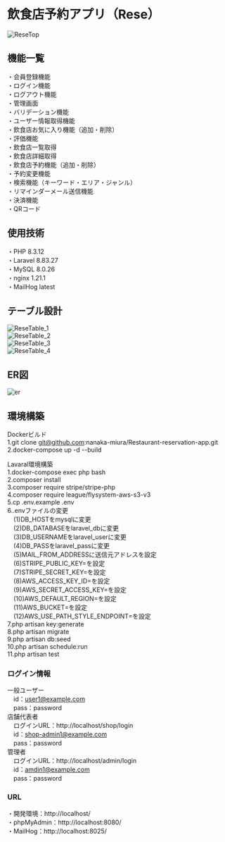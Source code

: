 # 飲食店予約アプリ（Rese）  
![ReseTop](https://github.com/user-attachments/assets/52cc9aa1-63fa-436c-94b4-2e3fc768b97f)  

## 機能一覧  
・会員登録機能  
・ログイン機能  
・ログアウト機能  
・管理画面  
・バリデーション機能  
・ユーザー情報取得機能  
・飲食店お気に入り機能（追加・削除）  
・評価機能  
・飲食店一覧取得  
・飲食店詳細取得  
・飲食店予約機能（追加・削除）  
・予約変更機能  
・検索機能（キーワード・エリア・ジャンル）  
・リマインダーメール送信機能  
・決済機能  
・QRコード  

## 使用技術
・PHP 8.3.12  
・Laravel 8.83.27  
・MySQL 8.0.26  
・nginx 1.21.1  
・MailHog latest  

## テーブル設計  
![ReseTable_1](https://github.com/user-attachments/assets/e320bd45-f28e-4709-83df-6a13389b33e0)  
![ReseTable_2](https://github.com/user-attachments/assets/c60a2d2a-4478-49bf-9d1f-2845db003949)  
![ReseTable_3](https://github.com/user-attachments/assets/5e030b99-24f3-4031-a36d-94fc445b0e2a)  
![ReseTable_4](https://github.com/user-attachments/assets/124148ca-2675-42ad-8eec-ceec0d80977c)  

## ER図
![er](https://github.com/user-attachments/assets/f2209625-4d9b-40a6-91b1-310d55e9fb29)  

## 環境構築
Dockerビルド  
1.git clone git@github.com:nanaka-miura/Restaurant-reservation-app.git  
2.docker-compose up -d --build  

Lavaral環境構築  
1.docker-compose exec php bash  
2.composer install  
3.composer require stripe/stripe-php  
4.composer require league/flysystem-aws-s3-v3  
5.cp .env.example .env  
6..envファイルの変更  
　(1)DB_HOSTをmysqlに変更  
　(2)DB_DATABASEをlaravel_dbに変更  
　(3)DB_USERNAMEをlaravel_userに変更  
　(4)DB_PASSをlaravel_passに変更  
　(5)MAIL_FROM_ADDRESSに送信元アドレスを設定  
　(6)STRIPE_PUBLIC_KEY=を設定  
　(7)STRIPE_SECRET_KEY=を設定  
　(8)AWS_ACCESS_KEY_ID=を設定  
　(9)AWS_SECRET_ACCESS_KEY=を設定  
　(10)AWS_DEFAULT_REGION=を設定  
　(11)AWS_BUCKET=を設定  
　(12)AWS_USE_PATH_STYLE_ENDPOINT=を設定  
7.php artisan key:generate  
8.php artisan migrate  
9.php artisan db:seed  
10.php artisan schedule:run  
11.php artisan test  

### ログイン情報  
一般ユーザー  
　id：user1@example.com  
　pass：password  
店舗代表者  
　ログインURL：http://localhost/shop/login  
　id：shop-admin1@example.com  
　pass：password  
管理者  
　ログインURL：http://localhost/admin/login  
　id：amdin1@example.com  
　pass：password  

### URL
・開発環境：http://localhost/  
・phpMyAdmin：http://localhost:8080/  
・MailHog：http://localhost:8025/
